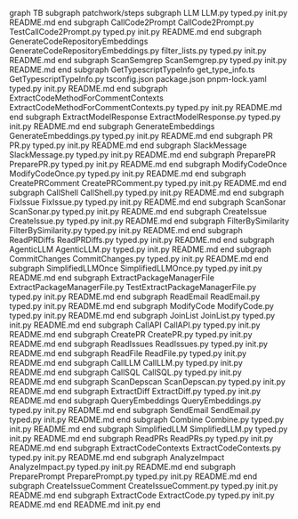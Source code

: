 graph TB
    subgraph patchwork/steps
        subgraph LLM
            LLM.py
            typed.py
            init.py
            README.md
        end
        subgraph CallCode2Prompt
            CallCode2Prompt.py
            TestCallCode2Prompt.py
            typed.py
            init.py
            README.md
        end
        subgraph GenerateCodeRepositoryEmbeddings
            GenerateCodeRepositoryEmbeddings.py
            filter_lists.py
            typed.py
            init.py
            README.md
        end
        subgraph ScanSemgrep
            ScanSemgrep.py
            typed.py
            init.py
            README.md
        end
        subgraph GetTypescriptTypeInfo
            get_type_info.ts
            GetTypescriptTypeInfo.py
            tsconfig.json
            package.json
            pnpm-lock.yaml
            typed.py
            init.py
            README.md
        end
        subgraph ExtractCodeMethodForCommentContexts
            ExtractCodeMethodForCommentContexts.py
            typed.py
            init.py
            README.md
        end
        subgraph ExtractModelResponse
            ExtractModelResponse.py
            typed.py
            init.py
            README.md
        end
        subgraph GenerateEmbeddings
            GenerateEmbeddings.py
            typed.py
            init.py
            README.md
        end
        subgraph PR
            PR.py
            typed.py
            init.py
            README.md
        end
        subgraph SlackMessage
            SlackMessage.py
            typed.py
            init.py
            README.md
        end
        subgraph PreparePR
            PreparePR.py
            typed.py
            init.py
            README.md
        end
        subgraph ModifyCodeOnce
            ModifyCodeOnce.py
            typed.py
            init.py
            README.md
        end
        subgraph CreatePRComment
            CreatePRComment.py
            typed.py
            init.py
            README.md
        end
        subgraph CallShell
            CallShell.py
            typed.py
            init.py
            README.md
        end
        subgraph FixIssue
            FixIssue.py
            typed.py
            init.py
            README.md
        end
        subgraph ScanSonar
            ScanSonar.py
            typed.py
            init.py
            README.md
        end
        subgraph CreateIssue
            CreateIssue.py
            typed.py
            init.py
            README.md
        end
        subgraph FilterBySimilarity
            FilterBySimilarity.py
            typed.py
            init.py
            README.md
        end
        subgraph ReadPRDiffs
            ReadPRDiffs.py
            typed.py
            init.py
            README.md
        end
        subgraph AgenticLLM
            AgenticLLM.py
            typed.py
            init.py
            README.md
        end
        subgraph CommitChanges
            CommitChanges.py
            typed.py
            init.py
            README.md
        end
        subgraph SimplifiedLLMOnce
            SimplifiedLLMOnce.py
            typed.py
            init.py
            README.md
        end
        subgraph ExtractPackageManagerFile
            ExtractPackageManagerFile.py
            TestExtractPackageManagerFile.py
            typed.py
            init.py
            README.md
        end
        subgraph ReadEmail
            ReadEmail.py
            typed.py
            init.py
            README.md
        end
        subgraph ModifyCode
            ModifyCode.py
            typed.py
            init.py
            README.md
        end
        subgraph JoinList
            JoinList.py
            typed.py
            init.py
            README.md
        end
        subgraph CallAPI
            CallAPI.py
            typed.py
            init.py
            README.md
        end
        subgraph CreatePR
            CreatePR.py
            typed.py
            init.py
            README.md
        end
        subgraph ReadIssues
            ReadIssues.py
            typed.py
            init.py
            README.md
        end
        subgraph ReadFile
            ReadFile.py
            typed.py
            init.py
            README.md
        end
        subgraph CallLLM
            CallLLM.py
            typed.py
            init.py
            README.md
        end
        subgraph CallSQL
            CallSQL.py
            typed.py
            init.py
            README.md
        end
        subgraph ScanDepscan
            ScanDepscan.py
            typed.py
            init.py
            README.md
        end
        subgraph ExtractDiff
            ExtractDiff.py
            typed.py
            init.py
            README.md
        end
        subgraph QueryEmbeddings
            QueryEmbeddings.py
            typed.py
            init.py
            README.md
        end
        subgraph SendEmail
            SendEmail.py
            typed.py
            init.py
            README.md
        end
        subgraph Combine
            Combine.py
            typed.py
            init.py
            README.md
        end
        subgraph SimplifiedLLM
            SimplifiedLLM.py
            typed.py
            init.py
            README.md
        end
        subgraph ReadPRs
            ReadPRs.py
            typed.py
            init.py
            README.md
        end
        subgraph ExtractCodeContexts
            ExtractCodeContexts.py
            typed.py
            init.py
            README.md
        end
        subgraph AnalyzeImpact
            AnalyzeImpact.py
            typed.py
            init.py
            README.md
        end
        subgraph PreparePrompt
            PreparePrompt.py
            typed.py
            init.py
            README.md
        end
        subgraph CreateIssueComment
            CreateIssueComment.py
            typed.py
            init.py
            README.md
        end
        subgraph ExtractCode
            ExtractCode.py
            typed.py
            init.py
            README.md
        end
        README.md
        init.py
    end
